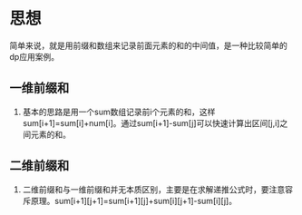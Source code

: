 # 思想
简单来说，就是用前缀和数组来记录前面元素的和的中间值，是一种比较简单的dp应用案例。

## 一维前缀和
1. 基本的思路是用一个sum数组记录前i个元素的和，这样sum[i+1]=sum[i]+num[i]。通过sum[i+1]-sum[j]可以快速计算出区间[j,i]之间元素的和。

## 二维前缀和
1. 二维前缀和与一维前缀和并无本质区别，主要是在求解递推公式时，要注意容斥原理。sum[i+1][j+1]=sum[i+1][j]+sum[i][j+1]-sum[i][j]。